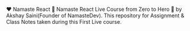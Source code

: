 ❤️ Namaste React 🙏
Namaste React Live Course from Zero to Hero 🚀 by Akshay Saini(Founder of NamasteDev). This repository for Assignment & Class Notes taken during this First Live course.
